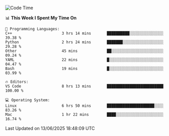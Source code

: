 
<!--START_SECTION:waka-->
![Code Time](http://img.shields.io/badge/Code%20Time-3%2C502%20hrs%207%20mins-blue)

📊 **This Week I Spent My Time On** 

```text
💬 Programming Languages: 
C++                      3 hrs 14 mins       ██████████░░░░░░░░░░░░░░░   39.38 % 
Python                   2 hrs 24 mins       ███████░░░░░░░░░░░░░░░░░░   29.28 % 
Other                    45 mins             ██░░░░░░░░░░░░░░░░░░░░░░░   09.24 % 
YAML                     22 mins             █░░░░░░░░░░░░░░░░░░░░░░░░   04.47 % 
Bash                     19 mins             █░░░░░░░░░░░░░░░░░░░░░░░░   03.99 % 

🔥 Editors: 
VS Code                  8 hrs 13 mins       █████████████████████████   100.00 % 

💻 Operating System: 
Linux                    6 hrs 50 mins       █████████████████████░░░░   83.26 % 
Mac                      1 hr 22 mins        ████░░░░░░░░░░░░░░░░░░░░░   16.74 % 
```


 Last Updated on 13/06/2025 18:48:09 UTC
<!--END_SECTION:waka-->

